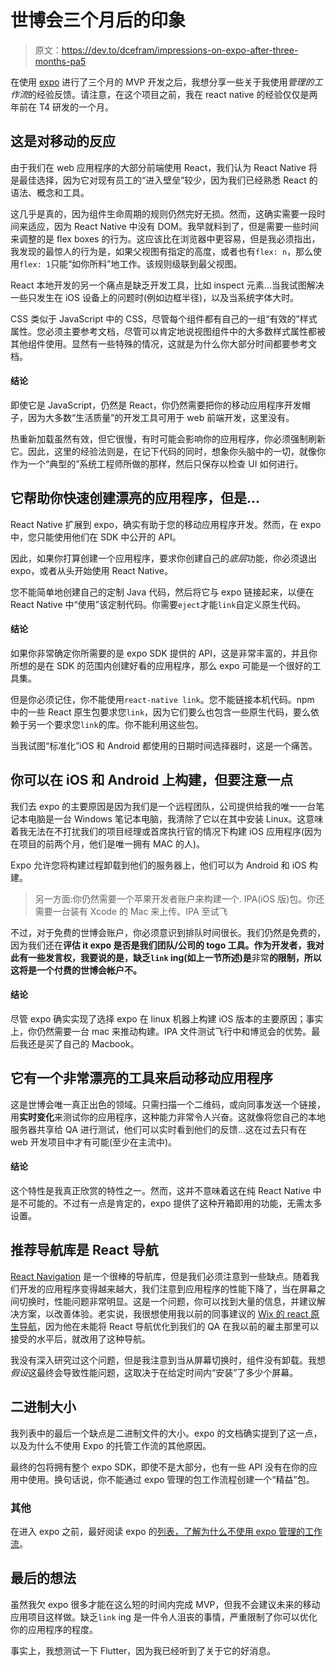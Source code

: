 # 世博会三个月后的印象

> 原文：<https://dev.to/dcefram/impressions-on-expo-after-three-months-pa5>

在使用 [expo](https://expo.io) 进行了三个月的 MVP 开发之后，我想分享一些关于我使用*管理的工作流*的经验反馈。请注意，在这个项目之前，我在 react native 的经验仅仅是两年前在 T4 研发的一个月。

## 这是对移动的反应

由于我们在 web 应用程序的大部分前端使用 React，我们认为 React Native 将是最佳选择，因为它对现有员工的“进入壁垒”较少，因为我们已经熟悉 React 的语法、概念和工具。

这几乎是真的，因为组件生命周期的规则仍然完好无损。然而，这确实需要一段时间来适应，因为 React Native 中没有 DOM。我早就料到了，但是需要一些时间来调整的是 flex boxes 的行为。这应该比在浏览器中更容易，但是我必须指出，我发现的最惊人的行为是，如果父视图有指定的高度，或者也有`flex: n`，那么使用`flex: 1`只能“如你所料”地工作。该规则级联到最父视图。

React 本地开发的另一个痛点是缺乏开发工具，比如 inspect 元素...当我试图解决一些只发生在 iOS 设备上的问题时(例如边框半径)，以及当系统字体大时。

CSS 类似于 JavaScript 中的 CSS，尽管每个组件都有自己的一组“有效的”样式属性。您必须主要参考文档，尽管可以肯定地说视图组件中的大多数样式属性都被其他组件使用。显然有一些特殊的情况，这就是为什么你大部分时间都要参考文档。

#### 结论

即使它是 JavaScript，仍然是 React，你仍然需要把你的移动应用程序开发帽子，因为大多数“生活质量”的开发工具可用于 web 前端开发，这里没有。

热重新加载虽然有效，但它很慢，有时可能会影响你的应用程序，你必须强制刷新它。因此，这里的经验法则是，在记下代码的同时，想象你头脑中的一切，就像你作为一个“典型的”系统工程师所做的那样，然后只保存以检查 UI 如何进行。

## 它帮助你快速创建漂亮的应用程序，但是...

React Native 扩展到 expo，确实有助于您的移动应用程序开发。然而，在 expo 中，您只能使用他们在 SDK 中公开的 API。

因此，如果你打算创建一个应用程序，要求你创建自己的*底层*功能，你必须退出 expo，或者从头开始使用 React Native。

您不能简单地创建自己的定制 Java 代码，然后将它与 expo 链接起来，以便在 React Native 中“使用”该定制代码。你需要`eject`才能`link`自定义原生代码。

#### 结论

如果你非常确定你所需要的是 expo SDK 提供的 API，这是非常丰富的，并且你所想的是在 SDK 的范围内创建好看的应用程序，那么 expo 可能是一个很好的工具集。

但是你必须记住，你不能使用`react-native link`。您不能链接本机代码。npm 中的一些 React 原生包要求您`link`，因为它们要么也包含一些原生代码，要么依赖于另一个要求您`link`的库。你不能利用这些包。

当我试图“标准化”iOS 和 Android 都使用的日期时间选择器时，这是一个痛苦。

## 你可以在 iOS 和 Android 上构建，但要注意一点

我们去 expo 的主要原因是因为我们是一个远程团队，公司提供给我的唯一一台笔记本电脑是一台 Windows 笔记本电脑，我清除了它以在其中安装 Linux。这意味着我无法在不打扰我们的项目经理或首席执行官的情况下构建 iOS 应用程序(因为在项目的前两个月，他们是唯一拥有 MAC 的人)。

Expo 允许您将构建过程卸载到他们的服务器上，他们可以为 Android 和 iOS 构建。

> 另一方面:你仍然需要一个苹果开发者账户来构建一个. IPA(iOS 版)包。你还需要一台装有 Xcode 的 Mac 来上传。IPA 至试飞

不过，对于免费的世博会账户，你必须意识到排队时间很长。我们仍然是免费的，因为我们还在**评估 it expo 是否是我们团队/公司的 togo 工具。作为开发者，我对此有一些发言权，我要说的是，缺乏`link` ing(如上一节所述)是**非常**的限制，所以这将是一个付费的世博会帐户不。**

#### 结论

尽管 expo 确实实现了选择 expo 在 linux 机器上构建 iOS 版本的主要原因；事实上，你仍然需要一台 mac 来推动构建。IPA 文件测试飞行中和博览会的优势。最后我还是买了自己的 Macbook。

## 它有一个非常漂亮的工具来启动移动应用程序

这是世博会唯一真正出色的领域。只需扫描一个二维码，或向同事发送一个链接，用**实时变化**来测试你的应用程序，这种能力非常令人兴奋。这就像将您自己的本地服务器共享给 QA 进行测试，他们可以实时看到他们的反馈...这在过去只有在 web 开发项目中才有可能(至少在主流中)。

#### 结论

这个特性是我真正欣赏的特性之一。然而，这并不意味着这在纯 React Native 中是不可能的。不过有一点是肯定的，expo 提供了这种开箱即用的功能，无需太多设置。

## 推荐导航库是 React 导航

[React Navigation](https://reactnavigation.org/) 是一个很棒的导航库，但是我们必须注意到一些缺点。随着我们开发的应用程序变得越来越大，我们注意到应用程序的性能下降了，当在屏幕之间切换时，性能问题非常明显。这是一个问题，你可以找到大量的信息，并建议解决方案，以改善体验。老实说，我很想使用我以前的同事建议的 [Wix 的 react 原生导航](https://github.com/wix/react-native-navigation)，因为他在未能将 React 导航优化到我们的 QA 在我以前的雇主那里可以接受的水平后，就改用了这种导航。

我没有深入研究过这个问题，但是我注意到当从屏幕切换时，组件没有卸载。我想*假设*这最终会导致性能问题，这取决于在给定时间内“安装”了多少个屏幕。

## 二进制大小

我列表中的最后一个缺点是二进制文件的大小。expo 的文档确实提到了这一点，以及为什么不使用 Expo 的托管工作流的其他原因。

最终的包将拥有整个 expo SDK，即使不是大部分，也有一些 API 没有在你的应用中使用。换句话说，你不能通过 expo 管理的包工作流程创建一个“精益”包。

### 其他

在进入 expo 之前，最好阅读 expo 的[列表，了解为什么不使用 expo 管理的工作流](https://docs.expo.io/versions/latest/introduction/why-not-expo/)。

## 最后的想法

虽然我欠 expo 很多才能在这么短的时间内完成 MVP，但我不会建议未来的移动应用项目这样做。缺乏`link` ing 是一件令人沮丧的事情，严重限制了你可以优化你的应用程序的程度。

事实上，我想测试一下 Flutter，因为我已经听到了关于它的好消息。